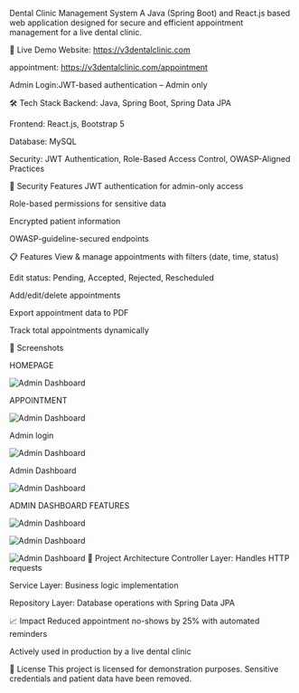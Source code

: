 Dental Clinic Management System
A Java (Spring Boot) and React.js based web application designed for secure and efficient appointment management for a live dental clinic.

🚀 Live Demo
Website: https://v3dentalclinic.com

appointment: https://v3dentalclinic.com/appointment

Admin Login:JWT-based authentication – Admin only 





🛠 Tech Stack
Backend: Java, Spring Boot, Spring Data JPA

Frontend: React.js, Bootstrap 5

Database: MySQL

Security: JWT Authentication, Role-Based Access Control, OWASP-Aligned Practices









🔐 Security Features
JWT authentication for admin-only access

Role-based permissions for sensitive data

Encrypted patient information

OWASP-guideline-secured endpoints





📋 Features
View & manage appointments with filters (date, time, status)

Edit status: Pending, Accepted, Rejected, Rescheduled

Add/edit/delete appointments

Export appointment data to PDF

Track total appointments dynamically









📸 Screenshots


HOMEPAGE




![Admin Dashboard](https://github.com/loges2004/v3-dental-clinic/blob/6f12343c93099eaf5889a1bb415e3d3eb71656c8/Screenshots/homepage.jpg)

APPOINTMENT

![Admin Dashboard](https://github.com/loges2004/v3-dental-clinic/blob/6f12343c93099eaf5889a1bb415e3d3eb71656c8/Screenshots/appointment.jpg)


Admin login 

![Admin Dashboard](https://github.com/loges2004/v3-dental-clinic/blob/0c9187d840c3747cb6ad0b86d73dd0c41fa90680/Screenshots/admin_login.jpg)

Admin Dashboard

![Admin Dashboard](https://github.com/loges2004/v3-dental-clinic/blob/ba5aee08a0af6ba652c56fb12baeba640eadc87c/Screenshots/admin_dashboard.PNG)

ADMIN DASHBOARD FEATURES

![Admin Dashboard](https://github.com/loges2004/v3-dental-clinic/blob/09e970d8ab666d0c05be1966ea0e631c29a94627/Screenshots/admin_reschedule.PNG)


![Admin Dashboard](https://github.com/loges2004/v3-dental-clinic/blob/09e970d8ab666d0c05be1966ea0e631c29a94627/Screenshots/admin_newappointment.PNG)


![Admin Dashboard](https://github.com/loges2004/v3-dental-clinic/blob/09e970d8ab666d0c05be1966ea0e631c29a94627/Screenshots/admin_download.PNG)
📂 Project Architecture
Controller Layer: Handles HTTP requests

Service Layer: Business logic implementation

Repository Layer: Database operations with Spring Data JPA










📈 Impact
Reduced appointment no-shows by 25% with automated reminders

Actively used in production by a live dental clinic






📜 License
This project is licensed for demonstration purposes. Sensitive credentials and patient data have been removed.

